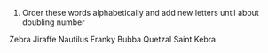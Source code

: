 1. Order these words alphabetically and add new letters until about doubling number

Zebra
Jiraffe
Nautilus
Franky
Bubba
Quetzal
Saint
Kebra